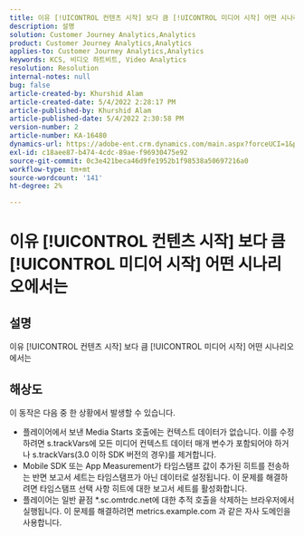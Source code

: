 ```yaml
---
title: 이유 [!UICONTROL 컨텐츠 시작] 보다 큼 [!UICONTROL 미디어 시작] 어떤 시나리오에서는
description: 설명
solution: Customer Journey Analytics,Analytics
product: Customer Journey Analytics,Analytics
applies-to: Customer Journey Analytics,Analytics
keywords: KCS, 비디오 하트비트, Video Analytics
resolution: Resolution
internal-notes: null
bug: false
article-created-by: Khurshid Alam
article-created-date: 5/4/2022 2:28:17 PM
article-published-by: Khurshid Alam
article-published-date: 5/4/2022 2:30:58 PM
version-number: 2
article-number: KA-16480
dynamics-url: https://adobe-ent.crm.dynamics.com/main.aspx?forceUCI=1&pagetype=entityrecord&etn=knowledgearticle&id=4ec0dc6b-b6cb-ec11-a7b5-6045bd00dbbc
exl-id: c18aee87-b474-4cdc-89ae-f96930475e92
source-git-commit: 0c3e421beca46d9fe1952b1f98538a50697216a0
workflow-type: tm+mt
source-wordcount: '141'
ht-degree: 2%

---
```


# 이유 [!UICONTROL 컨텐츠 시작] 보다 큼 [!UICONTROL 미디어 시작] 어떤 시나리오에서는

## 설명


이유 [!UICONTROL 컨텐츠 시작] 보다 큼 [!UICONTROL 미디어 시작] 어떤 시나리오에서는


## 해상도


이 동작은 다음 중 한 상황에서 발생할 수 있습니다.

- 플레이어에서 보낸 Media Starts 호출에는 컨텍스트 데이터가 없습니다. 이를 수정하려면 s.trackVars에 모든 미디어 컨텍스트 데이터 매개 변수가 포함되어야 하거나 s.trackVars(3.0 이하 SDK 버전의 경우)를 제거합니다.
- Mobile SDK 또는 App Measurement가 타임스탬프 값이 추가된 히트를 전송하는 반면 보고서 세트는 타임스탬프가 아닌 데이터로 설정됩니다. 이 문제를 해결하려면 타임스탬프 선택 사항 히트에 대한 보고서 세트를 활성화합니다.
- 플레이어는 일반 끝점 \*.sc.omtrdc.net에 대한 추적 호출을 삭제하는 브라우저에서 실행됩니다. 이 문제를 해결하려면 metrics.example.com 과 같은 자사 도메인을 사용합니다.
